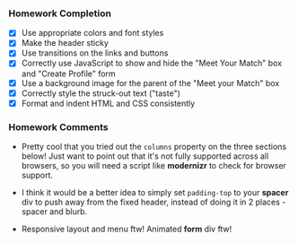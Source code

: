 ### Homework Completion
- [x] Use appropriate colors and font styles			
- [x] Make the header sticky			
- [x] Use transitions on the links and buttons			
- [x] Correctly use JavaScript to show and hide the "Meet Your Match" box and "Create Profile" form		
- [x] Use a background image for the parent of the "Meet your Match" box
- [x] Correctly style the struck-out text ("taste")			
- [x] Format and indent HTML and CSS consistently

### Homework Comments
- Pretty cool that you tried out the `columns` property on the three sections below! Just want to point out that it's not fully supported across all browsers, so you will need a script like **modernizr** to check for browser support.

- I think it would be a better idea to simply set `padding-top` to your **spacer** div to push away from the fixed header, instead of doing it in 2 places - spacer and blurb.

- Responsive layout and menu ftw! Animated **form** div ftw!
